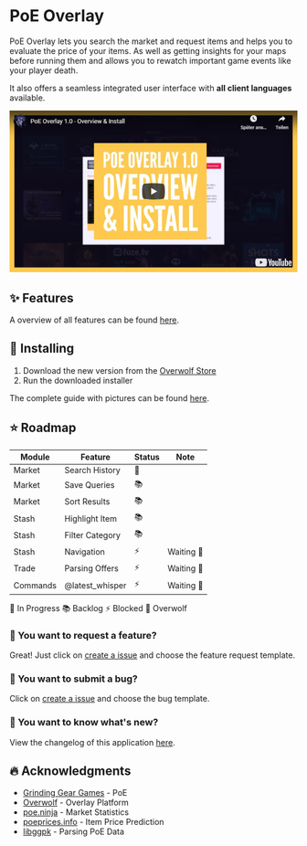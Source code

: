 # PoE Overlay

PoE Overlay lets you search the market and request items and helps you to evaluate the price of your items. As well as getting insights for your maps before running them and allows you to rewatch important game events like your player death.

It also offers a seamless integrated user interface with **all client languages** available.

[![Feature Overview As Video](img/video.jpg)](https://www.youtube.com/watch?v=u3M0P7yAVpU)

## ✨ Features

A overview of all features can be found [here](FEATURES.md).

## 🚩 Installing

1. Download the new version from the [Overwolf Store](https://www.overwolf.com/app/Kyusung4698-PoE_Overlay)
2. Run the downloaded installer

The complete guide with pictures can be found [here](INSTALLING.md).

## ⭐ Roadmap

| Module        | Feature         | Status | Note     
| ------------- | --------------- | ------ | ---------
| Market        | Search History  | 🚧     |
| Market        | Save Queries    | 📚     |
| Market        | Sort Results    | 📚     |
| Stash         | Highlight Item  | 📚     |
| Stash         | Filter Category | 📚     |
| Stash         | Navigation      | ⚡     | Waiting 🐺
| Trade         | Parsing Offers  | ⚡     | Waiting 🐺
| Commands      | @latest_whisper | ⚡     | Waiting 🐺

🚧 In Progress 📚 Backlog ⚡ Blocked 🐺 Overwolf 

### 🚀 You want to request a feature?

Great! Just click on [create a issue](https://github.com/Kyusung4698/PoE-Overlay/issues/new/choose) and choose the feature request template.

### 🐞 You want to submit a bug?

Click on [create a issue](https://github.com/Kyusung4698/PoE-Overlay/issues/new/choose) and choose the bug template.

### 📰 You want to know what's new?

View the changelog of this application [here](CHANGELOG.md).

## 🔥 Acknowledgments

- [Grinding Gear Games](https://www.pathofexile.com/) - PoE
- [Overwolf](https://www.overwolf.com/pages/homepage/) - Overlay Platform
- [poe.ninja](https://poe.ninja/) - Market Statistics
- [poeprices.info](https://www.poeprices.info/) - Item Price Prediction
- [libggpk](https://github.com/MuxaJIbI4/libggpk) - Parsing PoE Data
